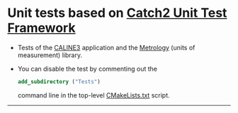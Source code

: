 # Unit tests based on [Catch2 Unit Test Framework](https://github.com/catchorg/Catch2)

* Tests of the [CALINE3](https://github.com/mangh/CALINE3.CPP/tree/main/CALINE3) application and the [Metrology](https://github.com/mangh/CALINE3.CPP/tree/main/Metrology) (units of measurement) library.

* You can disable the test by commenting out the
  ```cmake
  add_subdirectory ("Tests")
  ```
  command line in the top-level [CMakeLists.txt](https://github.com/mangh/CALINE3.CPP/blob/main/CMakeLists.txt) script.

---

